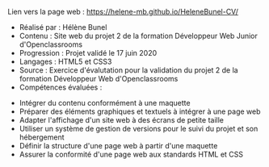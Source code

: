 Lien vers la page web : https://helene-mb.github.io/HeleneBunel-CV/

- Réalisé par : Hélène Bunel 
- Contenu : Site web du projet 2 de la formation Développeur Web Junior d'Openclassrooms 
- Progression : Projet validé le 17 juin 2020 
- Langages : HTML5 et CSS3 
- Source : Exercice d'évalutation pour la validation du projet 2 de la formation Développeur Web d'Openclassrooms 
- Compétences évaluées :
+ Intégrer du contenu conformément à une maquette
+ Préparer des éléments graphiques et textuels à intégrer à une page web
+ Adapter l'affichage d'un site web à des écrans de petite taille
+ Utiliser un système de gestion de versions pour le suivi du projet et son hébergement
+ Définir la structure d'une page web à partir d'une maquette
+ Assurer la conformité d'une page web aux standards HTML et CSS